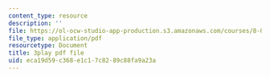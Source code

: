 ```yaml
---
content_type: resource
description: ''
file: https://ol-ocw-studio-app-production.s3.amazonaws.com/courses/8-01sc-classical-mechanics-fall-2016/eca19d59c368e1c17c8289c88fa9a23a_efH7pq9YVQw.pdf
file_type: application/pdf
resourcetype: Document
title: 3play pdf file
uid: eca19d59-c368-e1c1-7c82-89c88fa9a23a
---
```

